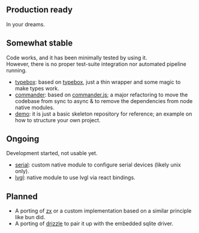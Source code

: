 ## Production ready

In your dreams.

## Somewhat stable

Code works, and it has been minimally tested by using it.  
However, there is no proper test-suite integration nor automated pipeline running.

- [typebox](https://github.com/KaruroChori/typebox-txiki-module): based on [typebox](https://github.com/sinclairzx81/typebox), just a thin wrapper and some magic to make types work.
- [commander](https://github.com/KaruroChori/commander-txiki-module): based on [commander.js](https://github.com/tj/commander.js); a major refactoring to move the codebase from sync to async & to remove the dependencies from node native modules.
- [demo](https://github.com/KaruroChori/demo-txiki-module): it is just a basic skeleton repository for reference; an example on how to structure your own project.

## Ongoing

Development started, not usable yet.

- [serial](https://github.com/KaruroChori/serial-txiki-module): custom native module to configure serial devices (likely unix only).
- [lvgl](https://github.com/KaruroChori/lvgl-txiki-module): native module to use lvgl via react bindings.

## Planned

- A porting of [zx](https://github.com/google/zx) or a custom implementation based on a similar principle like bun did.
- A porting of [drizzle](https://orm.drizzle.team/) to pair it up with the embedded sqlite driver.
